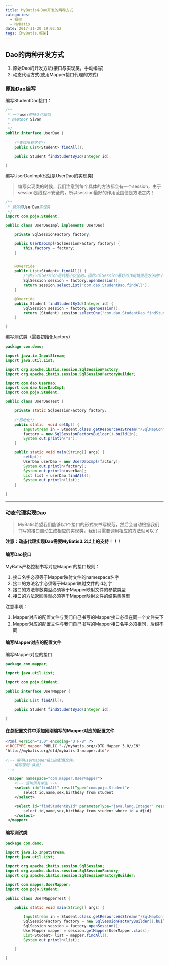 ```yaml
---
title: MyBatis中Dao开发的两种方式
categories:
  - 框架
  - MyBatis
date: 2017-11-20 19:02:52
tags: [MyBatis,框架]
---
```





## Dao的两种开发方式
1. 原始Dao的开发方法(接口与实现类，手动编写)
2. 动态代理方式(使用Mapper接口代理的方式)

### 原始Dao编写
编写StudentDao接口：
```Java
/**
 * 一个user的持久化接口
 * @author SiVan
 *
 */
public interface UserDao {

	/*查找所有学生*/
	public List<Student> findAll();

	public Student findStudentById(Integer id);

}

```

编写UserDaoImpl(也就是UserDao的实现类)
> 编写实现类的时候，我们注意到每个具体的方法都会有一个session，由于session是线程不安全的，所以session最好的作用范围便是方法之内！

```Java
/**
 * 具体的UserDao实现类
 */
import com.pojo.Student;

public class UserDaoImpl implements UserDao{

	private SqlSessionFactory factory;

	public UserDaoImpl(SqlSessionFactory factory) {
		this.factory = factory;
	}


	@Override
	public List<Student> findAll() {
		/*由于SqlSession是线程不安全的，因此SqlSession最好的作用域便是方法内*/
		SqlSession session = factory.openSession();
		return session.selectList("com.dao.StudentDao.findAll");
	}

	@Override
	public Student findStudentById(Integer id) {
		SqlSession session = factory.openSession();
		return (Student) session.selectOne("com.dao.StudentDao.findStudentById",id);
	}

}

```

编写测试类（需要初始化factory）
```Java
package com.demo;

import java.io.InputStream;
import java.util.List;

import org.apache.ibatis.session.SqlSessionFactory;
import org.apache.ibatis.session.SqlSessionFactoryBuilder;

import com.dao.UserDao;
import com.dao.UserDaoImpl;
import com.pojo.Student;

public class UserDaoTest {

	private static SqlSessionFactory factory;

	/*初始化*/
	public static  void setUp() {
		InputStream in = Student.class.getResourceAsStream("/SqlMapConfig.xml");
		factory = new SqlSessionFactoryBuilder().build(in);
		System.out.println("s");
	}

	public static void main(String[] args) {
		setUp();
		UserDao userDao = new UserDaoImpl(factory);
		System.out.println(factory);
		System.out.println(userDao);
		List list = userDao.findAll();
		System.out.println(list);
	}

}

```


<!--more-->

-----

### 动态代理实现Dao
> MyBatis希望我们能够以1个接口的形式来书写规范，然后会自动根据我们书写的接口自动生成相应的实现类，我们只需要调用相应的方法就可以了

<strong> 注意：动态代理实现Dao需要MyBatis3.2以上的支持！！！</strong>

#### 编写Dao接口
MyBatis严格控制书写对应Mapper的接口规则：
1. 接口名字必须等于Mapper映射文件的namespace名字
2. 接口的方法名字必须等于Mapper映射文件的id名字
3. 接口的方法参数类型必须等于Mapper映射文件的参数类型
4. 接口的方法返回类型必须等于Mapper映射文件的结果集类型

注意事项：
1. Mapper对应的配置文件与我们自己书写的Mapper接口必须在同一个文件夹下
2. Mapper对应的配置文件与我们自己书写的Mapper接口名字必须相同，后缀不同

#### 编写Mapper对应的配置文件
编写Mapper对应的接口
```Java
package com.mapper;

import java.util.List;

import com.pojo.Student;

public interface UserMapper {

	public List findAll();

	public Student findStudentById(Integer id);

}

```



#### 在总配置文件中添加刚刚编写的Mapper对应的配置文件
```XML
<?xml version="1.0" encoding="UTF-8" ?>
<!DOCTYPE mapper PUBLIC "-//mybatis.org//DTD Mapper 3.0//EN"
"http://mybatis.org/dtd/mybatis-3-mapper.dtd">

<!-- 编写UserMapper接口的配置文件，
	编写规则（4点）
 -->

 <mapper namespace="com.mapper.UserMapper">
 	<!-- 查询所有学生 -->
	<select id="findAll" resultType="com.pojo.Student">
		select id,name,sex,birthday from student
	</select>

	<select id="findStudentById" parameterType="java.lang.Integer" resultType="com.pojo.Student">
		select id,name,sex,birthday from student where id = #{id}
	</select>
 </mapper>
```


#### 编写测试类

```Java
package com.demo;

import java.io.InputStream;
import java.util.List;

import org.apache.ibatis.session.SqlSession;
import org.apache.ibatis.session.SqlSessionFactory;
import org.apache.ibatis.session.SqlSessionFactoryBuilder;

import com.mapper.UserMapper;
import com.pojo.Student;

public class UserMapperTest {

	public static void main(String[] args) {

		InputStream in = Student.class.getResourceAsStream("/SqlMapConfig.xml");
		SqlSessionFactory factory = new SqlSessionFactoryBuilder().build(in);
		SqlSession session = factory.openSession();
		UserMapper mapper = session.getMapper(UserMapper.class);
		List<Student> list = mapper.findAll();
		System.out.println(list);

	}

}

```
